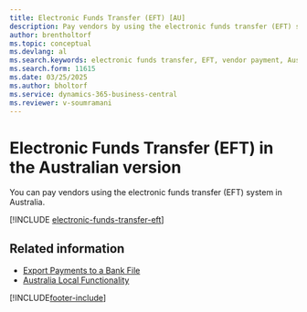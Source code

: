 ```yaml
---
title: Electronic Funds Transfer (EFT) [AU]
description: Pay vendors by using the electronic funds transfer (EFT) system in Australia.
author: brentholtorf
ms.topic: conceptual
ms.devlang: al
ms.search.keywords: electronic funds transfer, EFT, vendor payment, Australian version
ms.search.form: 11615
ms.date: 03/25/2025
ms.author: bholtorf
ms.service: dynamics-365-business-central
ms.reviewer: v-soumramani
---
```


# Electronic Funds Transfer (EFT) in the Australian version

You can pay vendors using the electronic funds transfer (EFT) system in Australia.  

[!INCLUDE [electronic-funds-transfer-eft](../includes/AUNZ/electronic-funds-transfer-eft.md)]

## Related information

- [Export Payments to a Bank File](../../finance-make-payments-with-bank-data-conversion-service-or-sepa-credit-transfer.md#exporting-payments-to-a-bank-file)  
- [Australia Local Functionality](australia-local-functionality.md)

[!INCLUDE[footer-include](../../includes/footer-banner.md)]
